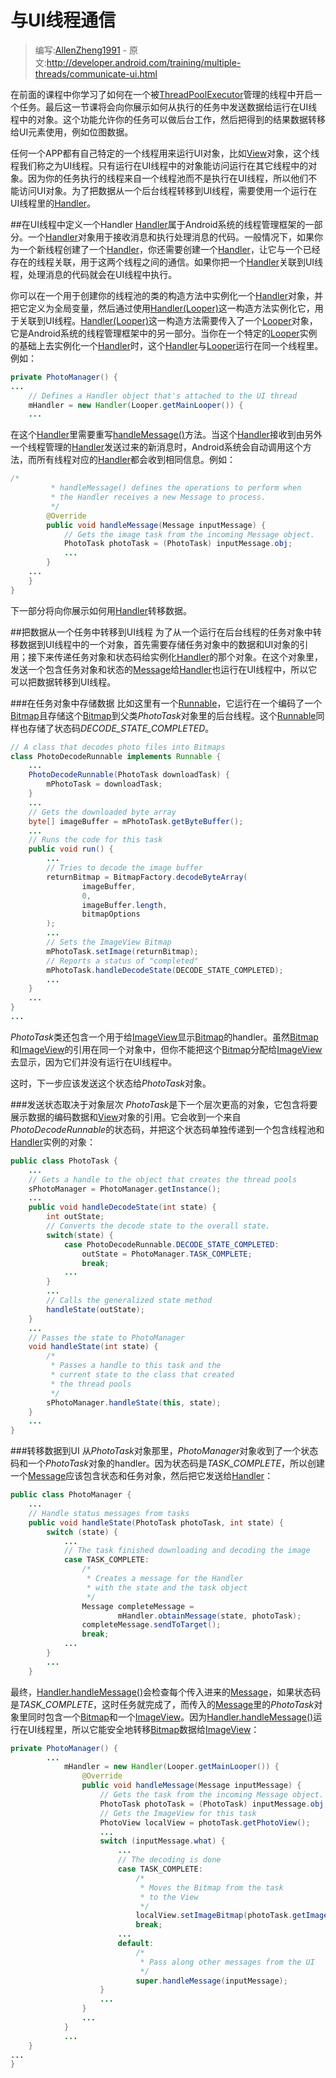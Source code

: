 # 与UI线程通信

> 编写:[AllenZheng1991](https://github.com/AllenZheng1991) - 原文:<http://developer.android.com/training/multiple-threads/communicate-ui.html>

在前面的课程中你学习了如何在一个被<a href="http://developer.android.com/reference/java/util/concurrent/ThreadPoolExecutor.html" target="_blank">ThreadPoolExecutor</a>管理的线程中开启一个任务。最后这一节课将会向你展示如何从执行的任务中发送数据给运行在UI线程中的对象。这个功能允许你的任务可以做后台工作，然后把得到的结果数据转移给UI元素使用，例如位图数据。

任何一个APP都有自己特定的一个线程用来运行UI对象，比如<a href="http://developer.android.com/reference/android/view/View.html" target="_blank">View</a>对象，这个线程我们称之为UI线程。只有运行在UI线程中的对象能访问运行在其它线程中的对象。因为你的任务执行的线程来自一个线程池而不是执行在UI线程，所以他们不能访问UI对象。为了把数据从一个后台线程转移到UI线程，需要使用一个运行在UI线程里的<a href="http://developer.android.com/reference/android/os/Handler.html" target="_blank">Handler</a>。

##在UI线程中定义一个Handler
<a href="http://developer.android.com/reference/android/os/Handler.html" target="_blank">Handler</a>属于Android系统的线程管理框架的一部分。一个<a href="http://developer.android.com/reference/android/os/Handler.html" target="_blank">Handler</a>对象用于接收消息和执行处理消息的代码。一般情况下，如果你为一个新线程创建了一个<a href="http://developer.android.com/reference/android/os/Handler.html" target="_blank">Handler</a>，你还需要创建一个<a href="http://developer.android.com/reference/android/os/Handler.html" target="_blank">Handler</a>，让它与一个已经存在的线程关联，用于这两个线程之间的通信。如果你把一个<a href="http://developer.android.com/reference/android/os/Handler.html" target="_blank">Handler</a>关联到UI线程，处理消息的代码就会在UI线程中执行。

你可以在一个用于创建你的线程池的类的构造方法中实例化一个<a href="http://developer.android.com/reference/android/os/Handler.html" target="_blank">Handler</a>对象，并把它定义为全局变量，然后通过使用<a href="http://developer.android.com/reference/android/os/Handler.html#Handler(android.os.Looper)" target="_blank">Handler(Looper)</a>这一构造方法实例化它，用于关联到UI线程。<a href="http://developer.android.com/reference/android/os/Handler.html#Handler(android.os.Looper)" target="_blank">Handler(Looper)</a>这一构造方法需要传入了一个<a href="http://developer.android.com/reference/android/os/Looper.html" target="_blank">Looper</a>对象，它是Android系统的线程管理框架中的另一部分。当你在一个特定的<a href="http://developer.android.com/reference/android/os/Looper.html" target="_blank">Looper</a>实例的基础上去实例化一个<a href="http://developer.android.com/reference/android/os/Handler.html" target="_blank">Handler</a>时，这个<a href="http://developer.android.com/reference/android/os/Handler.html" target="_blank">Handler</a>与<a href="http://developer.android.com/reference/android/os/Looper.html" target="_blank">Looper</a>运行在同一个线程里。例如：
```java
private PhotoManager() {
...
    // Defines a Handler object that's attached to the UI thread
    mHandler = new Handler(Looper.getMainLooper()) {
    ...
```
在这个<a href="http://developer.android.com/reference/android/os/Handler.html" target="_blank">Handler</a>里需要重写<a href="http://developer.android.com/reference/android/os/Handler.html#handleMessage(android.os.Message)" target="_blank">handleMessage()</a>方法。当这个<a href="http://developer.android.com/reference/android/os/Handler.html" target="_blank">Handler</a>接收到由另外一个线程管理的<a href="http://developer.android.com/reference/android/os/Handler.html" target="_blank">Handler</a>发送过来的新消息时，Android系统会自动调用这个方法，而所有线程对应的<a href="http://developer.android.com/reference/android/os/Handler.html" target="_blank">Handler</a>都会收到相同信息。例如：
```java
/*
         * handleMessage() defines the operations to perform when
         * the Handler receives a new Message to process.
         */
        @Override
        public void handleMessage(Message inputMessage) {
            // Gets the image task from the incoming Message object.
            PhotoTask photoTask = (PhotoTask) inputMessage.obj;
            ...
        }
    ...
    }
}
```
下一部分将向你展示如何用<a href="http://developer.android.com/reference/android/os/Handler.html" target="_blank">Handler</a>转移数据。

##把数据从一个任务中转移到UI线程
为了从一个运行在后台线程的任务对象中转移数据到UI线程中的一个对象，首先需要存储任务对象中的数据和UI对象的引用；接下来传递任务对象和状态码给实例化<a href="http://developer.android.com/reference/android/os/Handler.html" target="_blank">Handler</a>的那个对象。在这个对象里，发送一个包含任务对象和状态的<a href="http://developer.android.com/reference/android/os/Message.html" target="_blank">Message</a>给<a href="http://developer.android.com/reference/android/os/Handler.html" target="_blank">Handler</a>也运行在UI线程中，所以它可以把数据转移到UI线程。

###在任务对象中存储数据
比如这里有一个<a href="http://developer.android.com/reference/java/lang/Runnable.html" target="_blank">Runnable</a>，它运行在一个编码了一个<a href="http://developer.android.com/reference/android/graphics/Bitmap.html" target="_blank">Bitmap</a>且存储这个<a href="http://developer.android.com/reference/android/graphics/Bitmap.html" target="_blank">Bitmap</a>到父类*PhotoTask*对象里的后台线程。这个<a href="http://developer.android.com/reference/java/lang/Runnable.html" target="_blank">Runnable</a>同样也存储了状态码*DECODE_STATE_COMPLETED*。
```java
// A class that decodes photo files into Bitmaps
class PhotoDecodeRunnable implements Runnable {
    ...
    PhotoDecodeRunnable(PhotoTask downloadTask) {
        mPhotoTask = downloadTask;
    }
    ...
    // Gets the downloaded byte array
    byte[] imageBuffer = mPhotoTask.getByteBuffer();
    ...
    // Runs the code for this task
    public void run() {
        ...
        // Tries to decode the image buffer
        returnBitmap = BitmapFactory.decodeByteArray(
                imageBuffer,
                0,
                imageBuffer.length,
                bitmapOptions
        );
        ...
        // Sets the ImageView Bitmap
        mPhotoTask.setImage(returnBitmap);
        // Reports a status of "completed"
        mPhotoTask.handleDecodeState(DECODE_STATE_COMPLETED);
        ...
    }
    ...
}
...
```
*PhotoTask*类还包含一个用于给<a href="http://developer.android.com/reference/android/widget/ImageView.html" target="_blank">ImageView</a>显示<a href="http://developer.android.com/reference/android/graphics/Bitmap.html" target="_blank">Bitmap</a>的handler。虽然<a href="http://developer.android.com/reference/android/graphics/Bitmap.html" target="_blank">Bitmap</a>和<a href="http://developer.android.com/reference/android/widget/ImageView.html" target="_blank">ImageView</a>的引用在同一个对象中，但你不能把这个<a href="http://developer.android.com/reference/android/graphics/Bitmap.html" target="_blank">Bitmap</a>分配给<a href="http://developer.android.com/reference/android/widget/ImageView.html" target="_blank">ImageView</a>去显示，因为它们并没有运行在UI线程中。

这时，下一步应该发送这个状态给*PhotoTask*对象。

###发送状态取决于对象层次
*PhotoTask*是下一个层次更高的对象，它包含将要展示数据的编码数据和<a href="http://developer.android.com/reference/android/view/View.html" target="_blank">View</a>对象的引用。它会收到一个来自*PhotoDecodeRunnable*的状态码，并把这个状态码单独传递到一个包含线程池和<a href="http://developer.android.com/reference/android/os/Handler.html" target="_blank">Handler</a>实例的对象：
```java
public class PhotoTask {
    ...
    // Gets a handle to the object that creates the thread pools
    sPhotoManager = PhotoManager.getInstance();
    ...
    public void handleDecodeState(int state) {
        int outState;
        // Converts the decode state to the overall state.
        switch(state) {
            case PhotoDecodeRunnable.DECODE_STATE_COMPLETED:
                outState = PhotoManager.TASK_COMPLETE;
                break;
            ...
        }
        ...
        // Calls the generalized state method
        handleState(outState);
    }
    ...
    // Passes the state to PhotoManager
    void handleState(int state) {
        /*
         * Passes a handle to this task and the
         * current state to the class that created
         * the thread pools
         */
        sPhotoManager.handleState(this, state);
    }
    ...
}
```

###转移数据到UI
从*PhotoTask*对象那里，*PhotoManager*对象收到了一个状态码和一个*PhotoTask*对象的handler。因为状态码是*TASK_COMPLETE*，所以创建一个<a href="http://developer.android.com/reference/android/os/Message.html" target="_blank">Message</a>应该包含状态和任务对象，然后把它发送给<a href="http://developer.android.com/reference/android/os/Handler.html" target="_blank">Handler</a>：
```java
public class PhotoManager {
    ...
    // Handle status messages from tasks
    public void handleState(PhotoTask photoTask, int state) {
        switch (state) {
            ...
            // The task finished downloading and decoding the image
            case TASK_COMPLETE:
                /*
                 * Creates a message for the Handler
                 * with the state and the task object
                 */
                Message completeMessage =
                        mHandler.obtainMessage(state, photoTask);
                completeMessage.sendToTarget();
                break;
            ...
        }
        ...
    }
```
最终，<a href="http://developer.android.com/reference/android/os/Handler.html#handleMessage(android.os.Message)" target="_blank">Handler.handleMessage()</a>会检查每个传入进来的<a href="http://developer.android.com/reference/android/os/Message.html" target="_blank">Message</a>，如果状态码是*TASK_COMPLETE*，这时任务就完成了，而传入的<a href="http://developer.android.com/reference/android/os/Message.html" target="_blank">Message</a>里的*PhotoTask*对象里同时包含一个<a href="http://developer.android.com/reference/android/graphics/Bitmap.html" target="_blank">Bitmap</a>和一个<a href="http://developer.android.com/reference/android/widget/ImageView.html" target="_blank">ImageView</a>。因为<a href="http://developer.android.com/reference/android/os/Handler.html#handleMessage(android.os.Message)" target="_blank">Handler.handleMessage()</a>运行在UI线程里，所以它能安全地转移<a href="http://developer.android.com/reference/android/graphics/Bitmap.html" target="_blank">Bitmap</a>数据给<a href="http://developer.android.com/reference/android/widget/ImageView.html" target="_blank">ImageView</a>：
```java
private PhotoManager() {
        ...
            mHandler = new Handler(Looper.getMainLooper()) {
                @Override
                public void handleMessage(Message inputMessage) {
                    // Gets the task from the incoming Message object.
                    PhotoTask photoTask = (PhotoTask) inputMessage.obj;
                    // Gets the ImageView for this task
                    PhotoView localView = photoTask.getPhotoView();
                    ...
                    switch (inputMessage.what) {
                        ...
                        // The decoding is done
                        case TASK_COMPLETE:
                            /*
                             * Moves the Bitmap from the task
                             * to the View
                             */
                            localView.setImageBitmap(photoTask.getImage());
                            break;
                        ...
                        default:
                            /*
                             * Pass along other messages from the UI
                             */
                            super.handleMessage(inputMessage);
                    }
                    ...
                }
                ...
            }
            ...
    }
...
}
```

